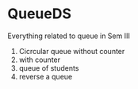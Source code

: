 # QueueDS
Everything related to queue in Sem III
1. Cicrcular queue without counter
2. with counter
3. queue of students
4. reverse a queue
